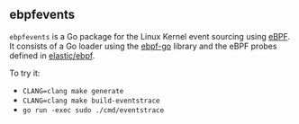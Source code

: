 ## ebpfevents

`ebpfevents` is a Go package for the Linux Kernel event sourcing using [eBPF](https://ebpf.io/). It consists of a Go loader using the [ebpf-go](https://github.com/cilium/ebpf) library and the eBPF probes defined in [elastic/ebpf](https://github.com/elastic/ebpf).

To try it:
- `CLANG=clang make generate`
- `CLANG=clang make build-eventstrace`
- `go run -exec sudo ./cmd/eventstrace`
